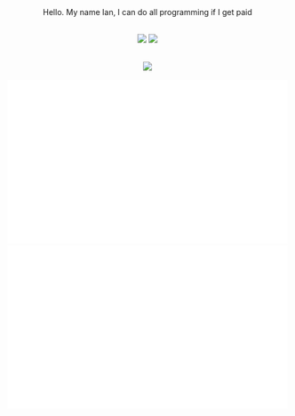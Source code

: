 <div align="center">
Hello. My name Ian, I can do all programming if I get paid
<br><br>
    
[![](https://img.shields.io/badge/linkedin-0a66c2)](https://www.linkedin.com/in/rizqi-audianto-fari-6805841b0/)
[![](https://img.shields.io/badge/osu!-ff66ab)](https://osu.ppy.sh/u/themanusia)
<br><br>
 
![](https://moe-count.themanusia.my.id/get/@themanusia?theme=rule34) 

![](https://raw.githubusercontent.com/TheManusia/github-stats/master/generated/overview.svg)
![](https://raw.githubusercontent.com/TheManusia/github-stats/master/generated/languages.svg)
</div>
<!-- ![](https://github-readme-stats.vercel.app/api?username=TheManusia&count_private=true&show_icons=true)

## Hi there 👋, I'm Rizqi Audianto Fari!
#### Android App Developer, Spring Boot Developer and maker for social good!


 ### What I'm doing: 
 
- 🔭 I’m currently school on vocational high school majoring in software engineering 
- 🌱 I’m currently learning Flutter! 
- 👯 I’m looking to collaborate on Android apps or Spring Boot Rest Service
- 📫 How to reach me: iianfarii@gmail.com 
- ⚡ Fun fact: Coding are one of my hobbies, and I usually solve logic problems before sleep 

<h3 align="left">Languages and Tools:</h3>
<h6> Languages </h6>
<p align="left"> <a href="https://www.w3schools.com/cpp/" target="_blank"> <img src="https://raw.githubusercontent.com/abranhe/programming-languages-logos/30a0ecf99188be99a3c75a00efb5be61eca9c382/src/cpp/cpp.svg" alt="cplusplus" width="40" height="40"/> </a> <a href="https://www.java.com" target="_blank"> <img src="https://www.vectorlogo.zone/logos/java/java-icon.svg" alt="java" width="40" height="40"/> </a> <a href="https://kotlinlang.org" target="_blank"> <img src="https://www.vectorlogo.zone/logos/kotlinlang/kotlinlang-icon.svg" alt="kotlin" width="40" height="40"/> </a> <a href="https://www.php.net" target="_blank"> <img src="https://www.vectorlogo.zone/logos/php/php-icon.svg" alt="php" width="40" height="40"/> </a> <a href="https://www.mysql.com/" target="_blank"> <img src="https://www.vectorlogo.zone/logos/mysql/mysql-icon.svg" alt="mysql" width="40" height="40"/> </a>  <a href="https://developer.android.com/" target="_blank"> <img src="https://www.vectorlogo.zone/logos/android/android-icon.svg" alt="android" width="40" height="40"/> </a> <a href="https://spring.io/projects/spring-boot" target="_blank"> <img src="https://www.vectorlogo.zone/logos/springio/springio-icon.svg" alt="spring" width="40" height="40"/> </a>  


### Stats

![GitHub stats](https://github-readme-stats.vercel.app/api?username=TheManusia&count_private=true)  

![Codewars stats](https://www.codewars.com/users/TheManusia/badges/large)
 
### Reach me
[<img src='https://cdn.jsdelivr.net/npm/simple-icons@3.0.1/icons/github.svg' alt='github' height='40'>](https://github.com/TheManusia)  [<img src='https://cdn.jsdelivr.net/npm/simple-icons@3.0.1/icons/hashnode.svg' alt='dev' height='40'>](https://themanusia.github.io/)  [<img src='https://cdn.jsdelivr.net/npm/simple-icons@3.0.1/icons/twitter.svg' alt='twitter' height='40'>](https://twitter.com/themanusia__)  [<img src='https://cdn.jsdelivr.net/npm/simple-icons@3.0.1/icons/facebook.svg' alt='facebook' height='40'>](https://facebook.com/Ian.TheManusia)
 -->
<!--
**TheManusia/TheManusia** is a ✨ _special_ ✨ repository because its `README.md` (this file) appears on your GitHub profile.

Here are some ideas to get you started:

- 🔭 I’m currently working on ...
- 🌱 I’m currently learning ...
- 👯 I’m looking to collaborate on ...
- 🤔 I’m looking for help with ...
- 💬 Ask me about ...
- 📫 How to reach me: ...
- 😄 Pronouns: ...
- ⚡ Fun fact: ...
-->
